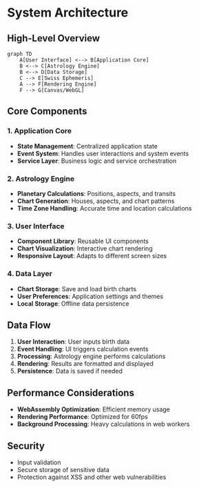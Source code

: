 # System Architecture

## High-Level Overview

```mermaid
graph TD
    A[User Interface] <--> B[Application Core]
    B <--> C[Astrology Engine]
    B <--> D[Data Storage]
    C --> E[Swiss Ephemeris]
    A --> F[Rendering Engine]
    F --> G[Canvas/WebGL]
```

## Core Components

### 1. Application Core
- **State Management**: Centralized application state
- **Event System**: Handles user interactions and system events
- **Service Layer**: Business logic and service orchestration

### 2. Astrology Engine
- **Planetary Calculations**: Positions, aspects, and transits
- **Chart Generation**: Houses, aspects, and chart patterns
- **Time Zone Handling**: Accurate time and location calculations

### 3. User Interface
- **Component Library**: Reusable UI components
- **Chart Visualization**: Interactive chart rendering
- **Responsive Layout**: Adapts to different screen sizes

### 4. Data Layer
- **Chart Storage**: Save and load birth charts
- **User Preferences**: Application settings and themes
- **Local Storage**: Offline data persistence

## Data Flow

1. **User Interaction**: User inputs birth data
2. **Event Handling**: UI triggers calculation events
3. **Processing**: Astrology engine performs calculations
4. **Rendering**: Results are formatted and displayed
5. **Persistence**: Data is saved if needed

## Performance Considerations
- **WebAssembly Optimization**: Efficient memory usage
- **Rendering Performance**: Optimized for 60fps
- **Background Processing**: Heavy calculations in web workers

## Security
- Input validation
- Secure storage of sensitive data
- Protection against XSS and other web vulnerabilities
